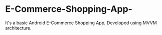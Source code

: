 # E-Commerce-Shopping-App-
It's a basic Android E-Commerce Shopping App, Developed using MVVM architecture.
